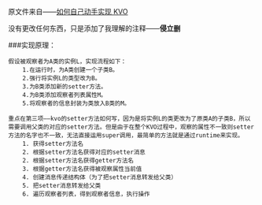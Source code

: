 原文件来自——[如何自己动手实现 KVO](http://tech.glowing.com/cn/implement-kvo)

没有更改任何东西，只是添加了我理解的注释——**侵立删**

###实现原理：
	
	假设被观察者为A类的实例L，实现流程如下：
		1.在运行时，为A类创建一个子类B。
		2.强行将实例L的类型改为B。
		3.为B类添加新的setter方法。
		4.为B类添加观察者列表属性M。
		5.将观察者的信息封装为类放入B类的M。

	重点在第三项——kvo的setter方法如何写，因为是将实例L的类更改为了原类A的子类B，所以需要调用父类的对应的setter方法。但是由于在整个KVO过程中，观察的属性不一致则setter方法的名字也不一致，无法直接运用super调用，最简单的方法就是通过runtime来实现。
		1. 获得setter方法名
		2. 根据setter方法名获得对应的setter消息
		2. 根据setter方法名获得getter方法名
		3. 根据getter方法名获得被观察属性当前值
		4. 创建消息传递结构体（为了把setter消息转发给父类）
		5. 把setter消息转发给父类
		6. 遍历观察者列表，得到观察者信息，执行操作

